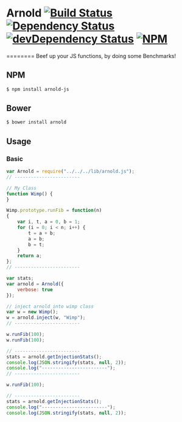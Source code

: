 # Arnold [![Build Status](https://secure.travis-ci.org/jstty/arnold.png)](http://travis-ci.org/jstty/arnold) [![Dependency Status](https://david-dm.org/jstty/arnold.png?theme=shields.io)](https://david-dm.org/jstty/arnold) [![devDependency Status](https://david-dm.org/jstty/arnold/dev-status.png?theme=shields.io)](https://david-dm.org/jstty/arnold#info=devDependencies) [![NPM](https://nodei.co/npm/arnold-js.png)](https://nodei.co/npm/arnold-js/)
========
Beef up your JS functions, by doing some Benchmarks!

## NPM
```sh
$ npm install arnold-js
```

## Bower
```sh
$ bower install arnold
```

## Usage

### Basic
```js
var Arnold = require("../../../lib/arnold.js");
// ------------------------

// My Class
function Wimp() {
}

Wimp.prototype.runFib = function(n)
{
    var i, t, a = 0, b = 1;
    for (i = 0; i < n; i++) {
        t = a + b;
        a = b;
        b = t;
    }
    return a;
};
// ------------------------

var stats;
var arnold = Arnold({
    verbose: true
});

// inject arnold into wimp class
var w = new Wimp();
w = arnold.inject(w, "Wimp");
// ------------------------

w.runFib(100);
w.runFib(100);

// ------------------------
stats = arnold.getInjectionStats();
console.log(JSON.stringify(stats, null, 2));
console.log("------------------------");
// ------------------------

w.runFib(100);

// ------------------------
stats = arnold.getInjectionStats();
console.log("------------------------");
console.log(JSON.stringify(stats, null, 2));
```
